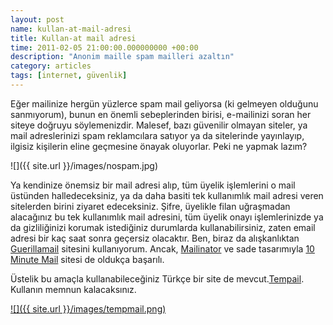 ```yaml
--- 
layout: post 
name: kullan-at-mail-adresi 
title: Kullan-at mail adresi 
time: 2011-02-05 21:00:00.000000000 +00:00
description: "Anonim maille spam mailleri azaltın"
category: articles
tags: [internet, güvenlik]
---
```


Eğer mailinize hergün yüzlerce spam mail geliyorsa (ki gelmeyen olduğunu sanmıyorum), bunun en önemli sebeplerinden birisi, e-mailinizi soran her siteye doğruyu söylemenizdir. Malesef, bazı güvenilir olmayan siteler, ya mail adreslerinizi spam reklamcılara satıyor ya da sitelerinde yayınlayıp, ilgisiz kişilerin eline geçmesine önayak oluyorlar. Peki ne yapmak lazım?

![]({{ site.url }}/images/nospam.jpg)

Ya kendinize önemsiz bir mail adresi alıp, tüm üyelik işlemlerini o mail üstünden halledeceksiniz, ya da daha basiti tek kullanımlık mail adresi veren sitelerden birini ziyaret edeceksiniz. Şifre, üyelikle filan uğraşmadan alacağınız bu tek kullanımlık mail adresini, tüm üyelik onayı işlemlerinizde ya da gizliliğinizi korumak istediğiniz durumlarda kullanabilirsiniz, zaten email adresi bir kaç saat sonra geçersiz olacaktır.
Ben, biraz da alışkanlıktan [Guerillamail](http://www.guerrillamail.com/) sitesini kullanıyorum. Ancak, [Mailinator](http://mailinator.com/) ve sade tasarımıyla [10 Minute Mail](http://10minutemail.com) sitesi de oldukça başarılı.

Üstelik bu amaçla kullanabileceğiniz Türkçe bir site de mevcut.[Tempail](http://www.tempail.com/gecici-mail). Kullanın memnun kalacaksınız.

[![]({{ site.url }}/images/tempmail.png)](http://www.tempail.com/gecici-mail)

